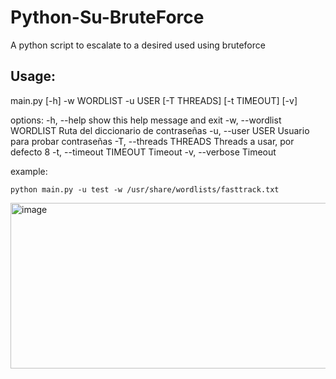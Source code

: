 # Python-Su-BruteForce
A python script to escalate to a desired used using bruteforce

## Usage:
main.py [-h] -w WORDLIST -u USER [-T THREADS] [-t TIMEOUT] [-v]

options:
  -h, --help            show this help message and exit
  -w, --wordlist WORDLIST
                        Ruta del diccionario de contraseñas
  -u, --user USER       Usuario para probar contraseñas
  -T, --threads THREADS
                        Threads a usar, por defecto 8
  -t, --timeout TIMEOUT
                        Timeout
  -v, --verbose         Timeout

example: 
```shell
python main.py -u test -w /usr/share/wordlists/fasttrack.txt
```
<img width="613" height="265" alt="image" src="https://github.com/user-attachments/assets/4be61bd3-cabc-432c-bf6e-f9516baab5a5" />
